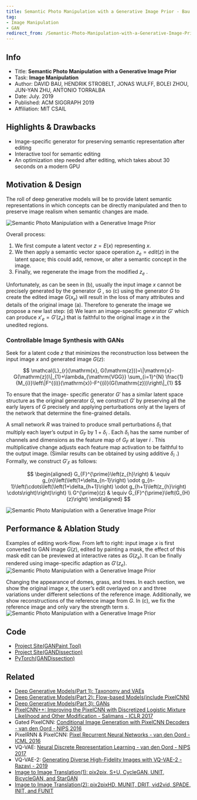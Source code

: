```yaml
---
title: Semantic Photo Manipulation with a Generative Image Prior - Bau -  SIGGRAPH 2019 - PyTorch
tag:
- Image Manipulation
- GAN
redirect_from: /Semantic-Photo-Manipulation-with-a-Generative-Image-Prior-Bau-SIGGRAPH-2019.html
---
```




## Info
- Title: **Semantic Photo Manipulation with a Generative Image Prior**
- Task: **Image Manipulation**
- Author: DAVID BAU, HENDRIK STROBELT, JONAS WULFF, BOLEI ZHOU, JUN-YAN ZHU, ANTONIO TORRALBA
- Date: July. 2019
- Published: ACM SIGGRAPH 2019
- Affiliation: MIT CSAIL

## Highlights & Drawbacks
- Image-specific generator for preserving semantic representation after editing
- Interactive tool for semantic editing
- An optimization step needed after editing, which takes about 30 seconds on a modern GPU

## Motivation & Design
The roll of deep generative models will be to provide latent semantic representations in which concepts can be directly manipulated and then to preserve image realism when semantic changes are made.

![Semantic Photo Manipulation with a Generative Image Prior](https://i.imgur.com/FHNaQKN.jpg)



Overall process:
 1. We first compute a latent vector $z = E(x)$ representing $x$. 
 2. We then apply a semantic vector space operation $z_e = edit(z)$ in the latent space; this could add, remove, or alter a semantic concept in the image. 
 3. Finally, we regenerate the image from the modified $z_e$ . 

 Unfortunately, as can be seen in (b), usually the input image $x$ cannot be precisely generated by the generator $G$ , so (c) using the generator $G$ to create the edited image $G (x_e )$ will result in the loss of many attributes and details of the original image (a). Therefore to generate the image we propose a new last step: (d) We learn an image-specific generator $G′$ which can produce $x′_e = G′(z_e )$ that is faithful to the original image $x$ in the unedited regions. 


### Controllable Image Synthesis with GANs
Seek for a latent code $z$ that minimizes the reconstruction loss between the input image $x$ and generated image $G(z)$:

$$
\mathcal{L}_{r}(\mathrm{x}, G(\mathrm{z}))=\|\mathrm{x}-G(\mathrm{z})\|_{1}+\lambda_{\mathrm{VGG}} \sum_{i=1}^{N} \frac{1}{M_{i}}\left\|F^{(i)}(\mathrm{x})-F^{(i)}(G(\mathrm{z}))\right\|_{1}
$$

To ensure that the image- specific generator $G′$ has a similar latent space structure as the original generator $G$, we construct $G′$ by preserving all the early layers of $G$ precisely and applying perturbations only at the layers of the network that determine the fine-grained details.

A small network $R$ was trained to produce small perturbations $δ_i$ that multiply each layer’s output in $G_F$ by $1 + δ_i$ . Each $δ_i$ has the same number of channels and dimensions as the feature map of $G_F$ at layer $i$ . This multiplicative change adjusts each feature map activation to be faithful to the output image. (Similar results can be obtained by using additive $δ_i$ .) Formally, we construct $G'_{F}$ as follows:

$$
\begin{aligned} G_{F}^{\prime}\left(z_{h}\right) & \equiv g_{n}\left(\left(1+\delta_{n-1}\right) \odot g_{n-1}\left(\cdots\left(\left(1+\delta_{h+1}\right) \odot g_{h+1}\left(z_{h}\right) \cdots\right)\right)\right) \\ G^{\prime}(z) & \equiv G_{F}^{\prime}\left(G_{H}(z)\right) \end{aligned}
$$

![Semantic Photo Manipulation with a Generative Image Prior](https://i.imgur.com/n7Pv0tu.jpg)

## Performance & Ablation Study

Examples of editing work-flow. From left to right: input image $x$ is first converted to GAN image $G(z)$, edited by painting a mask, the effect of this mask edit can be previewed at interactive rates as $G(z_e )$. It can be finally rendered using image-specific adaption as $G′(z_e)$. 
![Semantic Photo Manipulation with a Generative Image Prior](https://i.imgur.com/4IfBn1f.jpg)


Changing the appearance of domes, grass, and trees. In each section, we show the original image $x$, the user’s edit overlayed on $x$ and three variations under different selections of the reference image. Additionally, we show reconstructions of the reference image from $G$. In (c), we fix the reference image and only vary the strength term $s$.
![Semantic Photo Manipulation with a Generative Image Prior](https://i.imgur.com/vmNYLwy.jpg)


<script async src="https://pagead2.googlesyndication.com/pagead/js/adsbygoogle.js"></script>
<ins class="adsbygoogle"
     style="display:block; text-align:center;"
     data-ad-layout="in-article"
     data-ad-format="fluid"
     data-ad-client="ca-pub-4466575858054752"
     data-ad-slot="8787986126"></ins>
<script>
     (adsbygoogle = window.adsbygoogle || []).push({});
</script>

## Code
- [Project Site(GANPaint Tool)](http://ganpaint.io)
- [Project Site(GANDissection)](https://gandissect.csail.mit.edu)
- [PyTorch(GANDissection)](https://github.com/CSAILVision/gandissect)

## Related
-  [Deep Generative Models(Part 1): Taxonomy and VAEs](https://arxivnote.ddlee.cn/Deep-Generative-Models-Taxonomy-VAE.html)
- [Deep Generative Models(Part 2): Flow-based Models(include PixelCNN)](https://arxivnote.ddlee.cn/Deep-Generative-Models-Flow-based-Models-PixelCNN.html)
- [Deep Generative Models(Part 3): GANs](https://arxivnote.ddlee.cn/Deep-Generative-Models-GAN-WGAN-SAGAN-StyleGAN-BigGAN.html)
- [PixelCNN++: Improving the PixelCNN with Discretized Logistic Mixture Likelihood and Other Modification - Salimans - ICLR 2017](https://arxivnote.ddlee.cn/PixelCNN++-Improving-the-PixelCNN-with-Discretized-Logistic-Mixture-Likelihood-and-Other-Modification.html)
- Gated PixelCNN: [Conditional Image Generation with PixelCNN Decoders - van den Oord - NIPS 2016](https://arxivnote.ddlee.cn/Conditional-Image-Generation-with-PixelCNN-Decoders.html)
- PixelRNN & PixelCNN: [Pixel Recurrent Neural Networks - van den Oord - ICML 2016](https://arxivnote.ddlee.cn/Pixel-Recurrent-Neural-Networks.html)
- VQ-VAE: [Neural Discrete Representation Learning - van den Oord - NIPS 2017](https://arxivnote.ddlee.cn/Neural-Discrete-Representation-Learning.html)
- VQ-VAE-2: [ Generating Diverse High-Fidelity Images with VQ-VAE-2 - Razavi - 2019](https://arxivnote.ddlee.cn/Generating-Diverse-High-Fidelity-Images-with-VQ-VAE-2.html)
- [Image to Image Translation(1): pix2pix, S+U, CycleGAN, UNIT, BicycleGAN, and StarGAN](https://arxivnote.ddlee.cn/Image-to-image-Translation-pix2pix-CycleGAN-UNIT-BicycleGAN-StarGAN.html)
- [Image to Image Translation(2): pix2pixHD, MUNIT, DRIT, vid2vid, SPADE, INIT, and FUNIT](https://arxivnote.ddlee.cn/Image-to-image-Translation-pix2pixHD-MUNIT-DRIT-vid2vid-SPADE-INIT-FUNIT.html)